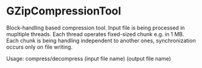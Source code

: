 # GZipCompressionTool
Block-handling based compression tool.
Input file is being processed in mupltiple threads. Each thread operates fixed-sized chunk e.g. in 1 MB.
Each chunk is being handling independent to another ones, synchronization occurs only on file writing.

Usage:
compress/decompress (input file name) (output file name)
